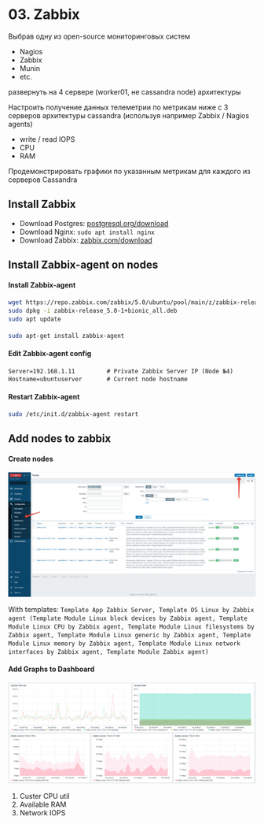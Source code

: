 # 03. Zabbix

Выбрав одну из open-source мониторинговых систем
+ Nagios
+ Zabbix
+ Munin
+ etc.

развернуть на 4 сервере (worker01, не cassandra node) архитектуры

Настроить получение данных  телеметрии по метрикам ниже с 3 серверов архитектуры cassandra (используя например Zabbix / Nagios agents)
+ write / read IOPS
+ CPU
+ RAM

Продемонстрировать графики по указанным метрикам для каждого из серверов Cassandra


## Install Zabbix

+ Download Postgres: [postgresql.org/download](https://www.postgresql.org/download/linux/ubuntu/)
+ Download Nginx: `sudo apt install nginx`
+ Download Zabbix: [zabbix.com/download](https://www.zabbix.com/download?zabbix=5.0&os_distribution=ubuntu&os_version=18.04_bionic&db=postgresql&ws=nginx)

## Install Zabbix-agent on nodes

#### Install Zabbix-agent
```bash
wget https://repo.zabbix.com/zabbix/5.0/ubuntu/pool/main/z/zabbix-release/zabbix-release_5.0-1+bionic_all.deb
sudo dpkg -i zabbix-release_5.0-1+bionic_all.deb
sudo apt update

sudo apt-get install zabbix-agent
```

#### Edit Zabbix-agent config
```text
Server=192.168.1.11         # Private Zabbix Server IP (Node №4) 
Hostname=ubuntuserver       # Current node hostname
```
#### Restart Zabbix-agent
```bash
sudo /etc/init.d/zabbix-agent restart
```

## Add nodes to zabbix

#### Create nodes 
![](images/1.png)

With templates:
`
Template App Zabbix Server, Template OS Linux by Zabbix agent (Template Module Linux block devices by Zabbix agent, Template Module Linux CPU by Zabbix agent, Template Module Linux filesystems by Zabbix agent, Template Module Linux generic by Zabbix agent, Template Module Linux memory by Zabbix agent, Template Module Linux network interfaces by Zabbix agent, Template Module Zabbix agent)
`

#### Add Graphs to Dashboard
![](images/2.png)
1. Custer CPU util
1. Available RAM
1. Network IOPS







